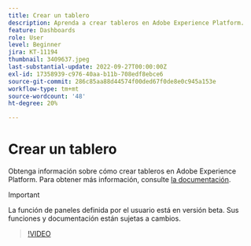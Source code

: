 ```yaml
---
title: Crear un tablero
description: Aprenda a crear tableros en Adobe Experience Platform.
feature: Dashboards
role: User
level: Beginner
jira: KT-11194
thumbnail: 3409637.jpeg
last-substantial-update: 2022-09-27T00:00:00Z
exl-id: 17358939-c976-40aa-b11b-708edf8ebce6
source-git-commit: 286c85aa88d44574f00ded67f0de8e0c945a153e
workflow-type: tm+mt
source-wordcount: '48'
ht-degree: 20%

---
```


# Crear un tablero

Obtenga información sobre cómo crear tableros en Adobe Experience Platform. Para obtener más información, consulte [la documentación](https://experienceleague.adobe.com/docs/experience-platform/dashboards/user-defined-dashboards.html?lang=es).

>[!IMPORTANT]
>
>La función de paneles definida por el usuario está en versión beta. Sus funciones y documentación están sujetas a cambios.

>[!VIDEO](https://video.tv.adobe.com/v/3413780/?learn=on&enablevpops&captions=spa)
